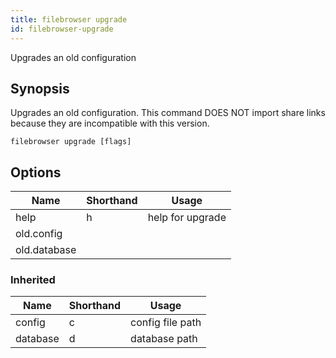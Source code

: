 ```yaml
---
title: filebrowser upgrade
id: filebrowser-upgrade
---
```


Upgrades an old configuration

## Synopsis

Upgrades an old configuration. This command DOES NOT
import share links because they are incompatible with
this version.

```
filebrowser upgrade [flags]
```

## Options

| Name | Shorthand | Usage |
|------|-----------|-------|
|help|h|help for upgrade|
|old.config|||
|old.database|||

### Inherited

| Name | Shorthand | Usage |
|------|-----------|-------|
|config|c|config file path|
|database|d|database path|

